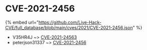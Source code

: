 # CVE-2021-2456
{% embed url="https://github.com/Live-Hack-CVE/full_database/blob/main/cves/2021/CVE-2021-2456.json" %}

* V35HR4J ~> [CVE-2021-24563](https://www.alice-snow.ru/2021/database/cve-2021-2456/cve-2021-24563-v35hr4j)
* peterjson31337 ~> [CVE-2021-2456](https://www.alice-snow.ru/2021/database/cve-2021-2456/cve-2021-2456-peterjson31337)